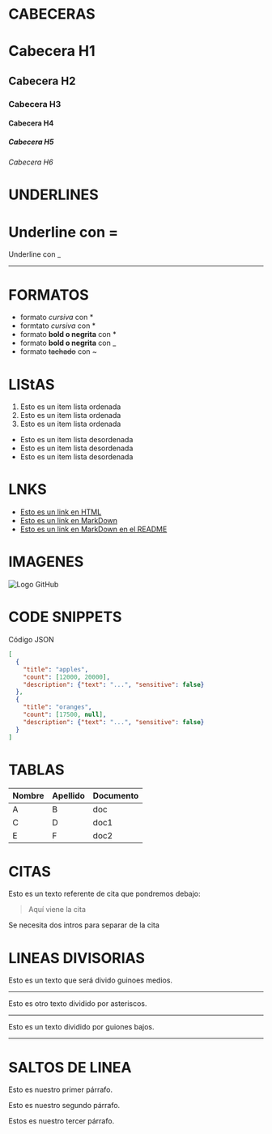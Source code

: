 # CABECERAS
# Cabecera H1
## Cabecera H2
### Cabecera H3
#### Cabecera H4
##### Cabecera H5
###### Cabecera H6

# UNDERLINES
Underline con =
====
Underline con _
______

# FORMATOS
- formato *cursiva* con *
- formtato *cursiva* con *
- formato **bold o negrita** con *
- formato __bold o negrita__ con _
- formato ~~tachado~~ con ~

# LIStAS
1. Esto es un item lista ordenada
2. Esto es un item lista ordenada
3. Esto es un item lista ordenada

- Esto es un item lista desordenada
- Esto es un item lista desordenada
- Esto es un item lista desordenada

# LNKS
- <a href="#">Esto es un link en HTML </a>
- [Esto es un link en MarkDown](http://google.com)
- [Esto es un link en MarkDown en el README](#CABECERAS)

# IMAGENES
![Logo GitHub](https://s3.amazonaws.com/cdn.wp.m4ecnet/wp-content/uploads/2018/06/05041237/GitHub-logo-2-imagen.jpg)


# CODE SNIPPETS
Código JSON
```JSON
[
  {
    "title": "apples",
    "count": [12000, 20000],
    "description": {"text": "...", "sensitive": false}
  },
  {
    "title": "oranges",
    "count": [17500, null],
    "description": {"text": "...", "sensitive": false}
  }
]
```

# TABLAS
| Nombre | Apellido | Documento |
| ------ | -------- | --------- |
| A | B | doc |
| C | D | doc1 
| E | F | doc2

# CITAS
Esto es un texto referente de cita que pondremos debajo:
>Aquí viene la cita

Se necesita dos intros para separar de la cita

# LINEAS DIVISORIAS
Esto es un texto que será divido guinoes medios.

---
Esto es otro texto dividido por asteriscos.

***

Esto es un texto dividido por guiones bajos.

___

# SALTOS DE LINEA
Esto es nuestro primer párrafo.

Esto es nuestro segundo párrafo.

Estos es nuestro tercer párrafo.